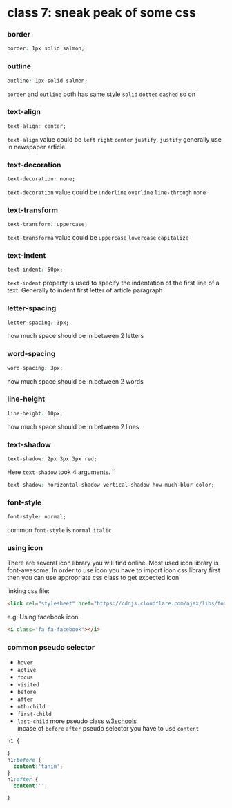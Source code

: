 # class 7: sneak peak of some css

### border 
~~~css
border: 1px solid salmon;
~~~
### outline 
~~~css
outline: 1px solid salmon;
~~~
`border` and `outline` both has same style `solid` `dotted` `dashed` so on

### text-align 
~~~css
text-align: center;
~~~
`text-align` value could be `left` `right` `center` `justify`. `justify` generally use in newspaper article.


### text-decoration 
~~~css
text-decoration: none;
~~~
`text-decoration` value could be `underline` `overline` `line-through` `none`

### text-transform 
~~~css
text-transform: uppercase;
~~~
`text-transforma` value could be `uppercase` `lowercase` `capitalize`

### text-indent 
~~~css
text-indent: 50px;
~~~
`text-indent` property is used to specify the indentation of the first line of a text. Generally to indent first letter of article paragraph


### letter-spacing
~~~css
letter-spacing: 3px;
~~~
how much space should be in between 2 letters

### word-spacing
~~~css
word-spacing: 3px;
~~~
how much space should be in between 2 words


### line-height
~~~css
line-height: 10px;
~~~
how much space should be in between 2 lines


### text-shadow
~~~css
text-shadow: 2px 3px 3px red;
~~~
Here `text-shadow` took 4 arguments. ``
~~~css
text-shadow: horizontal-shadow vertical-shadow how-much-blur color;
~~~


### font-style
~~~css
font-style: normal;
~~~
common `font-style` is `normal` `italic`


### using icon
There are several icon library you will find online. Most used icon library is font-awesome. In order to use icon you have to import icon css library first then you can use appropriate css class to get expected icon'

linking css file:
~~~html
<link rel="stylesheet" href="https://cdnjs.cloudflare.com/ajax/libs/font-awesome/4.7.0/css/font-awesome.min.css">
~~~
e.g: Using facebook icon
~~~html
<i class="fa fa-facebook"></i>
~~~

### common pseudo selector
* `hover`
* `active`
* `focus`
* `visited`
* `before`
* `after`
* `nth-child`
* `first-child`
* `last-child`
more pseudo class [w3schools](https://www.w3schools.com/css/css_pseudo_classes.asp)   
incase of `before` `after` pseudo selector you have to use `content`
~~~css
h1 {

}
h1:before {
  content:'tanim';
}
h1:after {
  content:'';

}

~~~
